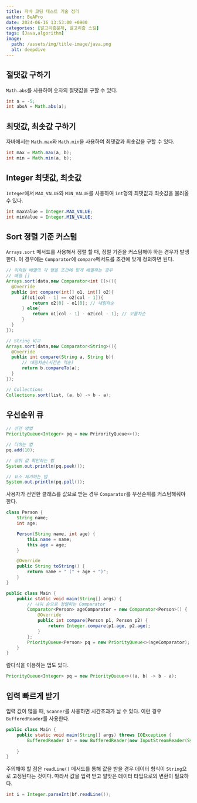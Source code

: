 ```yaml
---
title: 자바 코딩 테스트 기술 정리
author: BeAPro
date: 2024-06-16 13:53:00 +0900
categories: [알고리즘문제, 알고리즘 스킬]
tags: [Java,algorithm]
image:
  path: /assets/img/title-image/java.png
  alt: deepdive
---
```


## **절댓값 구하기**
`Math.abs`를 사용하여 숫자의 절댓값을 구할 수 있다.

```java
int a = -5;
int absA = Math.abs(a);
```

## **최댓값, 최솟값 구하기**
자바에서는 `Math.max`와 `Math.min`을 사용하여 최댓값과 최솟값을 구할 수 있다.

```java
int max = Math.max(a, b);
int min = Math.min(a, b);
```

## **Integer 최댓값, 최솟값**
`Integer`에서 `MAX_VALUE`와 `MIN_VALUE`를 사용하여 `int`형의 최댓값과 최솟값을 불러올 수 있다.
```java
int maxValue = Integer.MAX_VALUE;
int minValue = Integer.MIN_VALUE;
```

## **Sort 정렬 기준 커스텀**
`Arrays.sort` 메서드를 사용해서 정렬 할 때, 정렬 기준을 커스텀해야 하는 경우가 발생한다.
이 경우에는 `Comparator`에 `compare`메서드를 조건에 맞게 정의하면 된다.

```java
// 이차원 배열의 각 행을 조건에 맞게 배열하는 경우
// 배열 []
Arrays.sort(data,new Comparator<int []>(){
  @Override
  public int compare(int[] o1, int[] o2){
      if(o1[col - 1] == o2[col - 1]){
          return o2[0] - o1[0]; // 내림차순
      } else{
          return o1[col - 1] - o2[col - 1]; // 오름차순
      }
  }
});

// String 비교
Arrays.sort(data,new Comparator<String>(){
  @Override
  public int compare(String a, String b){
      // 내림차순(사전순 역순)
      return b.compareTo(a);
  }
});

// Collections
Collections.sort(list, (a, b) -> b - a);

```

## **우선순위 큐**

```java
// 선언 방법
PriorityQueue<Integer> pq = new PrirorityQueue<>();

// 더하는 법
pq.add(10);

// 상위 값 확인하는 법
System.out.println(pq.peek());

// 요소 제거하는 법
System.out.println(pq.poll());
```
사용자가 선언한 클래스를 값으로 받는 경우 `Comparator`를 우선순위를 커스텀해줘야 한다.
```java
class Person {
    String name;
    int age;

    Person(String name, int age) {
        this.name = name;
        this.age = age;
    }

    @Override
    public String toString() {
        return name + " (" + age + ")";
    }
}

public class Main {
    public static void main(String[] args) {
        // 나이 순으로 정렬하는 Comparator
        Comparator<Person> ageComparator = new Comparator<Person>() {
            @Override
            public int compare(Person p1, Person p2) {
                return Integer.compare(p1.age, p2.age);
            }
        };
        PriorityQueue<Person> pq = new PriorityQueue<>(ageComparator);
    }
}
```

람다식을 이용하는 법도 있다.
```java
PriorityQueue<Integer> pq = new PriorityQueue<>((a, b) -> b - a);
```




## **입력 빠르게 받기**
입력 값이 많을 때, `Scanner`를 사용하면 시간초과가 날 수 있다.
이런 경우 `BufferedReader`를 사용한다.

```java
public class Main {
    public static void main(String[] args) throws IOException {
        BufferedReader br = new BufferedReader(new InputStreamReader(System.in));
        
    }
}
```
주의해야 할 점은 `readLine()` 메서드를 통해 값을 받을 경우 데이터 형식이 `String`으로 고정된다는 것이다.
따라서 값을 입력 받고 알맞은 데이터 타입으로의 변환이 필요하다.

```java
int i = Integer.parseInt(bf.readLine());
```
